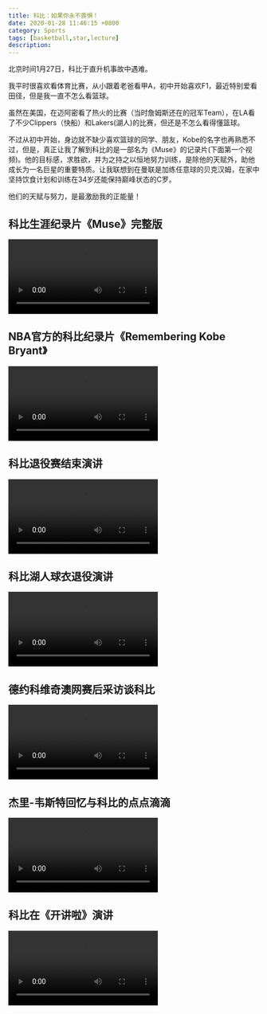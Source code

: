 ```yaml
---
title: 科比：如果你永不畏惧！
date: 2020-01-28 11:46:15 +0800
category: Sports
tags: [basketball,star,lecture]
description: 
---
```


北京时间1月27日，科比于直升机事故中遇难。

我平时很喜欢看体育比赛，从小跟着老爸看甲A，初中开始喜欢F1，最近特别爱看田径，但是我一直不怎么看篮球。

虽然在美国，在迈阿密看了热火的比赛（当时詹姆斯还在的冠军Team），在LA看了不少Clippers（快船）和Lakers(湖人)的比赛，但还是不怎么看得懂篮球。

不过从初中开始，身边就不缺少喜欢篮球的同学、朋友，Kobe的名字也再熟悉不过，但是，真正让我了解到科比的是一部名为《Muse》的记录片(下面第一个视频)。他的目标感，求胜欲，并为之持之以恒地努力训练，是除他的天赋外，助他成长为一名巨星的重要特质。让我联想到在曼联是加练任意球的贝克汉姆，在家中坚持饮食计划和训练在34岁还能保持巅峰状态的C罗。

他们的天赋与努力，是最激励我的正能量！

## 科比生涯纪录片《Muse》完整版

<p>
<video data-v-41b14064="" controls="controls" webkit-playsinline="true" playsinline="playsinline" src="//f.video.weibocdn.com/001fQmpEgx07AuBjcyCr010412099qpf0E040.mp4?label=mp4_hd&template=640x360.25.0&trans_finger=62b30a3f061b162e421008955c73f536&Expires=1580395333&ssig=3n17wt%2FK3G&KID=unistore,video
" preload="preload" id="video" class="video"></video>
</p>

## NBA官方的科比纪录片《Remembering Kobe Bryant》

<p>
<video data-v-41b14064="" controls="controls" webkit-playsinline="true" playsinline="playsinline" src="//f.video.weibocdn.com/003BollRlx07AxH5Mvx6010412025t6G0E010.mp4?label=mp4_720p&template=960x540.25.0&trans_finger=11ccc9c970f47cffd9369c72510b3033&Expires=1580395379&ssig=E9G7qw633c&KID=unistore,video
" preload="preload" id="video" class="video"></video>
</p>

## 科比退役赛结束演讲

<p>
<video data-v-41b14064="" controls="controls" webkit-playsinline="true" playsinline="playsinline" src="//f.video.weibocdn.com/003qvDPvgx07AtXJV8qr01041200ZntF0E010.mp4?label=mp4_hd&template=852x480.25.0&trans_finger=62b30a3f061b162e421008955c73f536&Expires=1580395056&ssig=l7bbrHC4za&KID=unistore,video
" preload="preload" id="video" class="video"></video>
</p>

## 科比湖人球衣退役演讲

<p>
<video data-v-41b14064="" controls="controls" webkit-playsinline="true" playsinline="playsinline" src="//f.video.weibocdn.com/002BeaQflx07Au7TY3Ek01041201DjPb0E010.mp4?label=mp4_720p&template=960x720.25.0&trans_finger=11ccc9c970f47cffd9369c72510b3033&Expires=1580394730&ssig=e0fS5irMes&KID=unistore,video
" preload="preload" id="video" class="video"></video>
</p>

## 德约科维奇澳网赛后采访谈科比

<p>
<video data-v-41b14064="" controls="controls" webkit-playsinline="true" playsinline="playsinline" src="//f.video.weibocdn.com/004y5XmOgx07Awm9g6m301041200FPxq0E010.mp4?label=mp4_720p&template=1280x720.25.0&trans_finger=1f0da16358befad33323e3a1b7f95fc9&Expires=1580399011&ssig=vnX%2F3z6AKK&KID=unistore,video
" preload="preload" id="video" class="video"></video>
</p>


## 杰里-韦斯特回忆与科比的点点滴滴

<p>
<video data-v-41b14064="" controls="controls" webkit-playsinline="true" playsinline="playsinline" src="//f.video.weibocdn.com/001ANf1Dlx07AwUAun5m01041202Syjl0E020.mp4?label=mp4_720p&template=1280x720.25.0&trans_finger=11ccc9c970f47cffd9369c72510b3033&Expires=1580395115&ssig=qo4%2B7jsE%2Bt&KID=unistore,video
" preload="preload" id="video" class="video"></video>
</p>

## 科比在《开讲啦》演讲

<p>
<video data-v-41b14064="" controls="controls" webkit-playsinline="true" playsinline="playsinline" src="http://gslb.miaopai.com/stream/SuZ9ryIL74YarDf19XxyIFDdbFlT2zzgSdW4gQ__.mp4?vend=miaopai&amp;ssig=ab3e786d6056cf6d459b795323b093f8&amp;time_stamp=1580304670478&amp;mpflag=32&amp;unique_id=1580301070590094" preload="preload" id="video" class="video"></video>
</p>
